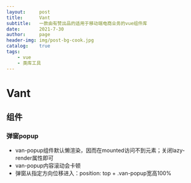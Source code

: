 ```yaml
---
layout:     post
title:      Vant
subtitle:   一款由有赞出品的适用于移动端电商业务的vue组件库
date:       2021-7-30
author:     page
header-img: img/post-bg-cook.jpg
catalog:    true
tags:
    - vue
    - 类库工具
---
```


# Vant

## 组件

### 弹窗popup

- van-popup组件默认懒渲染，因而在mounted访问不到元素；关闭lazy-render属性即可
- van-popup内容滚动会卡顿
- 弹窗从指定方向位移进入：position: top + .van-popup宽高100%

